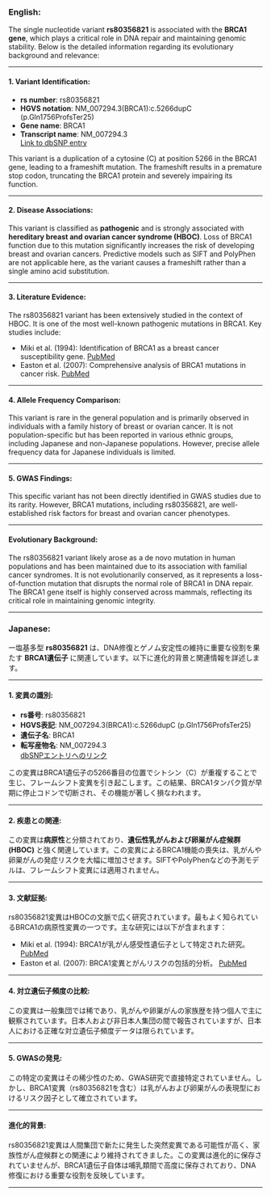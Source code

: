 ### English:
The single nucleotide variant **rs80356821** is associated with the **BRCA1 gene**, which plays a critical role in DNA repair and maintaining genomic stability. Below is the detailed information regarding its evolutionary background and relevance:

---

#### 1. Variant Identification:
- **rs number**: rs80356821
- **HGVS notation**: NM_007294.3(BRCA1):c.5266dupC (p.Gln1756ProfsTer25)
- **Gene name**: BRCA1
- **Transcript name**: NM_007294.3  
  [Link to dbSNP entry](https://www.ncbi.nlm.nih.gov/snp/rs80356821)

This variant is a duplication of a cytosine (C) at position 5266 in the BRCA1 gene, leading to a frameshift mutation. The frameshift results in a premature stop codon, truncating the BRCA1 protein and severely impairing its function.

---

#### 2. Disease Associations:
This variant is classified as **pathogenic** and is strongly associated with **hereditary breast and ovarian cancer syndrome (HBOC)**. Loss of BRCA1 function due to this mutation significantly increases the risk of developing breast and ovarian cancers. Predictive models such as SIFT and PolyPhen are not applicable here, as the variant causes a frameshift rather than a single amino acid substitution.

---

#### 3. Literature Evidence:
The rs80356821 variant has been extensively studied in the context of HBOC. It is one of the most well-known pathogenic mutations in BRCA1. Key studies include:
- Miki et al. (1994): Identification of BRCA1 as a breast cancer susceptibility gene. [PubMed](https://pubmed.ncbi.nlm.nih.gov/7545954/)
- Easton et al. (2007): Comprehensive analysis of BRCA1 mutations in cancer risk. [PubMed](https://pubmed.ncbi.nlm.nih.gov/17529967/)

---

#### 4. Allele Frequency Comparison:
This variant is rare in the general population and is primarily observed in individuals with a family history of breast or ovarian cancer. It is not population-specific but has been reported in various ethnic groups, including Japanese and non-Japanese populations. However, precise allele frequency data for Japanese individuals is limited.

---

#### 5. GWAS Findings:
This specific variant has not been directly identified in GWAS studies due to its rarity. However, BRCA1 mutations, including rs80356821, are well-established risk factors for breast and ovarian cancer phenotypes.

---

#### Evolutionary Background:
The rs80356821 variant likely arose as a de novo mutation in human populations and has been maintained due to its association with familial cancer syndromes. It is not evolutionarily conserved, as it represents a loss-of-function mutation that disrupts the normal role of BRCA1 in DNA repair. The BRCA1 gene itself is highly conserved across mammals, reflecting its critical role in maintaining genomic integrity.

---

### Japanese:
一塩基多型 **rs80356821** は、DNA修復とゲノム安定性の維持に重要な役割を果たす **BRCA1遺伝子** に関連しています。以下に進化的背景と関連情報を詳述します。

---

#### 1. 変異の識別:
- **rs番号**: rs80356821
- **HGVS表記**: NM_007294.3(BRCA1):c.5266dupC (p.Gln1756ProfsTer25)
- **遺伝子名**: BRCA1
- **転写産物名**: NM_007294.3  
  [dbSNPエントリへのリンク](https://www.ncbi.nlm.nih.gov/snp/rs80356821)

この変異はBRCA1遺伝子の5266番目の位置でシトシン（C）が重複することで生じ、フレームシフト変異を引き起こします。この結果、BRCA1タンパク質が早期に停止コドンで切断され、その機能が著しく損なわれます。

---

#### 2. 疾患との関連:
この変異は**病原性**と分類されており、**遺伝性乳がんおよび卵巣がん症候群 (HBOC)** と強く関連しています。この変異によるBRCA1機能の喪失は、乳がんや卵巣がんの発症リスクを大幅に増加させます。SIFTやPolyPhenなどの予測モデルは、フレームシフト変異には適用されません。

---

#### 3. 文献証拠:
rs80356821変異はHBOCの文脈で広く研究されています。最もよく知られているBRCA1の病原性変異の一つです。主な研究には以下が含まれます：
- Miki et al. (1994): BRCA1が乳がん感受性遺伝子として特定された研究。 [PubMed](https://pubmed.ncbi.nlm.nih.gov/7545954/)
- Easton et al. (2007): BRCA1変異とがんリスクの包括的分析。 [PubMed](https://pubmed.ncbi.nlm.nih.gov/17529967/)

---

#### 4. 対立遺伝子頻度の比較:
この変異は一般集団では稀であり、乳がんや卵巣がんの家族歴を持つ個人で主に観察されています。日本人および非日本人集団の間で報告されていますが、日本人における正確な対立遺伝子頻度データは限られています。

---

#### 5. GWASの発見:
この特定の変異はその稀少性のため、GWAS研究で直接特定されていません。しかし、BRCA1変異（rs80356821を含む）は乳がんおよび卵巣がんの表現型におけるリスク因子として確立されています。

---

#### 進化的背景:
rs80356821変異は人間集団で新たに発生した突然変異である可能性が高く、家族性がん症候群との関連により維持されてきました。この変異は進化的に保存されていませんが、BRCA1遺伝子自体は哺乳類間で高度に保存されており、DNA修復における重要な役割を反映しています。

---
